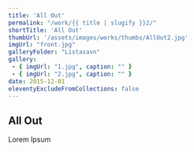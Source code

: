 ```yaml
---
title: 'All Out'
permalink: "/work/{{ title | slugify }}2/"
shortTitle: 'All Out'
thumbUrl: '/assets/images/works/thumbs/AllOut2.jpg'
imgUrl: "front.jpg"
galleryFolder: "Listasavn"
gallery:
 - { imgUrl: "1.jpg", caption: "" }
 - { imgUrl: "2.jpg", caption: "" }
date: 2015-12-01
eleventyExcludeFromCollections: false
---
```



<div class="Grid Grid--gutters Grid--full large-Grid--fit">
  <div class="Grid-cell">
    <div class='headerGroup'>
      <h2>All Out</h2>
      <p>Lorem Ipsum</p>
    </div>
  </div>
</div>